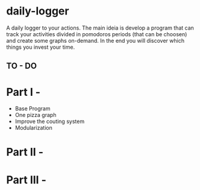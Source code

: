 # daily-logger
A daily logger to your actions. The main ideia is develop a program that can track your activities divided in pomodoros periods (that can be choosen) and create some graphs on-demand. In the end you will discover which things you invest your time.


## TO - DO
# Part I -
- Base Program
- One pizza graph
- Improve the couting system
- Modularization
# Part II -
# Part III -

